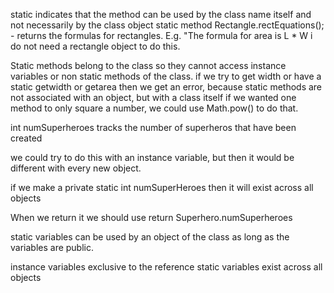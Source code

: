 static indicates that the method can be used by the class name itself and not necessarily by the class object
static method Rectangle.rectEquations(); - returns the formulas for rectangles. E.g. "The formula for area is L * W
i do not need a rectangle object to do this.

Static methods belong to the class so they cannot access instance variables or non static methods of the class. 
if we try to get width or have a static getwidth or getarea then we get an error, because static methods are
not associated with an object, but with a class itself
if we wanted one method to only square a number, we could use Math.pow() to do that. 

int numSuperheroes tracks the number of superheros that have been created 

we could try to do this with an instance variable, but then it would be different with every new object. 

if we make a private static int numSuperHeroes then it will exist across all objects 

When we return it we should use return Superhero.numSuperheroes

static variables can be used by an object of the class as long as the variables are public. 

instance variables exclusive to the reference
static variables exist across all objects 